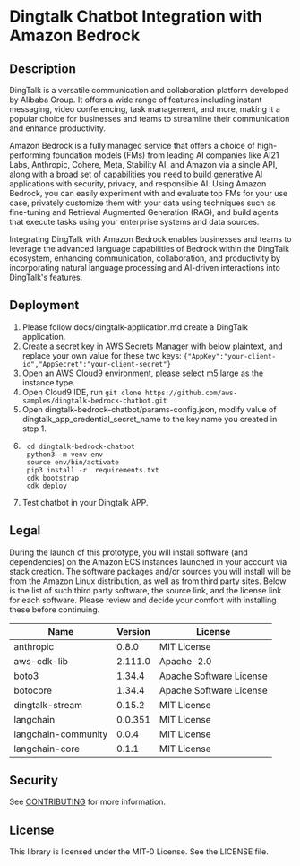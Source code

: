 # Dingtalk Chatbot Integration with Amazon Bedrock

## Description

DingTalk is a versatile communication and collaboration platform developed by Alibaba Group. It offers a wide range of features including instant messaging, video conferencing, task management, and more, making it a popular choice for businesses and teams to streamline their communication and
enhance productivity.

Amazon Bedrock is a fully managed service that offers a choice of high-performing foundation models (FMs) from leading AI companies like AI21 Labs, Anthropic, Cohere, Meta, Stability AI, and Amazon via a single API, along with a broad set of capabilities you need to build generative AI applications
with security, privacy, and responsible AI. Using Amazon Bedrock, you can easily experiment with and evaluate top FMs for your use case, privately customize them with your data using techniques such as fine-tuning and Retrieval Augmented Generation (RAG), and build agents that execute tasks using
your enterprise systems and data sources.

Integrating DingTalk with Amazon Bedrock enables businesses and teams to leverage the advanced language capabilities of Bedrock within the DingTalk ecosystem, enhancing communication, collaboration, and productivity by incorporating natural language processing and AI-driven interactions into
DingTalk's features.

## Deployment
1. Please follow docs/dingtalk-application.md create a DingTalk application.
2. Create a secret key in AWS Secrets Manager with below plaintext, and replace your own value for these two keys:
    `{"AppKey":"your-client-id","AppSecret":"your-client-secret"}`
2. Open an AWS Cloud9 environment, please select m5.large as the instance type.
3. Open Cloud9 IDE, run `git clone https://github.com/aws-samples/dingtalk-bedrock-chatbot.git` 
4. Open dingtalk-bedrock-chatbot/params-config.json, modify value of dingtalk_app_credential_secret_name to the key name you created in step 1.
5. ```Deploy with AWS CDK
    cd dingtalk-bedrock-chatbot
    python3 -m venv env
    source env/bin/activate
    pip3 install -r  requirements.txt
    cdk bootstrap
    cdk deploy
   ``` 
6. Test chatbot in your Dingtalk APP.

## Legal

During the launch of this prototype, you will install software (and dependencies) on the Amazon ECS instances launched in your account via stack creation. The software packages and/or sources you will install will be from the Amazon Linux distribution, as well as from third party sites. Below is the
list of such third party software, the source link, and the license link for each software. Please review and decide your comfort with installing these before continuing.

| Name                | Version | License                 |
|---------------------|---------|-------------------------|
| anthropic           | 0.8.0   | MIT License             |
| aws-cdk-lib         | 2.111.0 | Apache-2.0              |
| boto3               | 1.34.4  | Apache Software License |
| botocore            | 1.34.4  | Apache Software License |
| dingtalk-stream     | 0.15.2  | MIT License             |
| langchain           | 0.0.351 | MIT License             |
| langchain-community | 0.0.4   | MIT License             |
| langchain-core      | 0.1.1   | MIT License             |



## Security

See [CONTRIBUTING](CONTRIBUTING.md#security-issue-notifications) for more information.

## License

This library is licensed under the MIT-0 License. See the LICENSE file.
